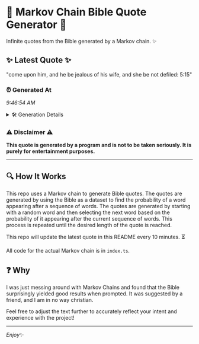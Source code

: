# 📖 Markov Chain Bible Quote Generator 📖

Infinite quotes from the Bible generated by a Markov chain. ✨

## ✨ Latest Quote ✨
"come upon him, and he be jealous of his wife, and she be not defiled: 5:15"

### ⏰ Generated At
*9:46:54 AM*

<details>
    <summary>🛠️ Generation Details</summary>
    <p>
        <strong>🌱 Seed:</strong> come<br>
        <strong>🔄 Iterations:</strong> 15<br>
        <strong>📜 Context History:</strong><br>[ come ]: upon<br>[ come, upon ]: him,<br>[ come, upon, him, ]: and<br>[ come, upon, him,, and ]: he<br>[ come, upon, him,, and, he ]: be<br>[ come, upon, him,, and, he, be ]: jealous<br>[ upon, him,, and, he, be, jealous ]: of<br>[ him,, and, he, be, jealous, of ]: his<br>[ and, he, be, jealous, of, his ]: wife,<br>[ he, be, jealous, of, his, wife, ]: and<br>[ be, jealous, of, his, wife,, and ]: she<br>[ jealous, of, his, wife,, and, she ]: be<br>[ of, his, wife,, and, she, be ]: not<br>[ his, wife,, and, she, be, not ]: defiled:<br>[ wife,, and, she, be, not, defiled: ]: 5:15<br>
    </p>
</details>

### ⚠️ Disclaimer ⚠️
**This quote is generated by a program and is not to be taken seriously. It is purely for entertainment purposes.**

---

## 🔍 How It Works

This repo uses a Markov chain to generate Bible quotes. The quotes are generated by using the Bible as a dataset to find the probability of a word appearing after a sequence of words. The quotes are generated by starting with a random word and then selecting the next word based on the probability of it appearing after the current sequence of words. This process is repeated until the desired length of the quote is reached.

This repo will update the latest quote in this README every 10 minutes. ⏳

All code for the actual Markov chain is in `index.ts`.

## ❓ Why

I was just messing around with Markov Chains and found that the Bible surprisingly yielded good results when prompted. 
It was suggested by a friend, and I am in no way christian.

Feel free to adjust the text further to accurately reflect your intent and experience with the project!

---

*Enjoy*✨
